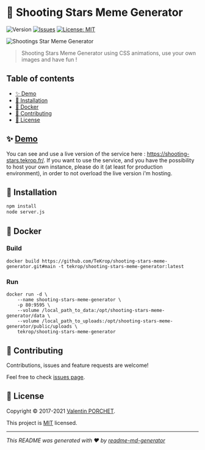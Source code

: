 # 🐶 Shooting Stars Meme Generator

![Version](https://img.shields.io/github/package-json/v/TeKrop/shooting-stars-meme-generator)
[![Issues](https://img.shields.io/github/issues/TeKrop/shooting-stars-meme-generator)](https://github.com/TeKrop/shooting-stars-meme-generator/issues)
[![License: MIT](https://img.shields.io/github/license/TeKrop/shooting-stars-meme-generator)](https://github.com/TeKrop/shooting-stars-meme-generator/blob/master/LICENSE)

![Shootings Star Meme Generator](https://files.tekrop.fr/shooting-stars.jpg)

> Shooting Stars Meme Generator using CSS animations, use your own images and have fun ! 

## Table of contents
* [✨ Demo](#-demo)
* [💽 Installation](#-installation)
* [🐋 Docker](#-docker)
* [🤝 Contributing](#-contributing)
* [📝 License](#-license)

## ✨ [Demo](https://shooting-stars.tekrop.fr)

You can see and use a live version of the service here : https://shooting-stars.tekrop.fr/. If you want to use the service, and you have the possibility to host your own instance, please do it (at least for production environment), in order to not overload the live version i'm hosting.

## 💽 Installation

```sh
npm install
node server.js
```

## 🐋 Docker

### Build
```
docker build https://github.com/TeKrop/shooting-stars-meme-generator.git#main -t tekrop/shooting-stars-meme-generator:latest
```
### Run
```
docker run -d \
	--name shooting-stars-meme-generator \
	-p 80:9595 \
	--volume /local_path_to_data:/opt/shooting-stars-meme-generator/data \
	--volume /local_path_to_uploads:/opt/shooting-stars-meme-generator/public/uploads \
	tekrop/shooting-stars-meme-generator
```

## 🤝 Contributing

Contributions, issues and feature requests are welcome!

Feel free to check [issues page](https://github.com/TeKrop/shooting-stars-meme-generator/issues).

## 📝 License

Copyright © 2017-2021 [Valentin PORCHET](https://github.com/TeKrop).

This project is [MIT](https://github.com/TeKrop/shooting-stars-meme-generator/blob/master/LICENSE) licensed.

***
_This README was generated with ❤️ by [readme-md-generator](https://github.com/kefranabg/readme-md-generator)_
